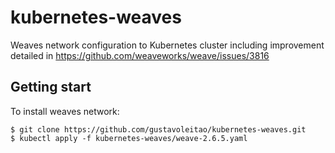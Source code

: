 # kubernetes-weaves
Weaves network configuration to Kubernetes cluster including improvement detailed in https://github.com/weaveworks/weave/issues/3816 

## Getting start

To install weaves network:

```shell
$ git clone https://github.com/gustavoleitao/kubernetes-weaves.git
$ kubectl apply -f kubernetes-weaves/weave-2.6.5.yaml
```
